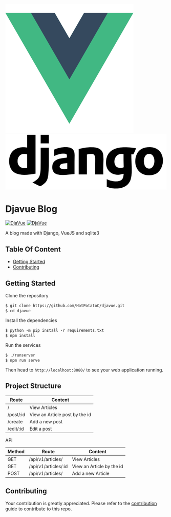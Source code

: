 ![vuelogo](docs/vue.png)
![django](docs/django.png)

# Djavue Blog

[![DjaVue](https://circleci.com/gh/HotPotatoC/djavue.svg?style=shield)](https://circleci.com/gh/HotPotatoC/djavue)
[![DjaVue](https://circleci.com/gh/HotPotatoC/djavue.svg?style=svg)](https://circleci.com/gh/HotPotatoC/djavue)

A blog made with Django, VueJS and sqlite3

## Table Of Content

- [Getting Started](#getting-started)
- [Contributing](#contributing)

## Getting Started

Clone the repository

```
$ git clone https://github.com/HotPotatoC/djavue.git
$ cd djavue
```

Install the dependencies

```
$ python -m pip install -r requirements.txt
$ npm install
```

Run the services

```
$ ./runserver
$ npm run serve
```

Then head to `http://localhost:8080/` to see your web application running.

## Project Structure

| Route | Content |
| ------------- | ------------- |
| / | View Articles |
| /post/:id | View an Article post by the id |
| /create | Add a new post |
| /edit/:id | Edit a post |

API

| Method | Route | Content |
| ------------- | ------------- | ------------- |
| GET | /api/v1/articles/ | View Articles |
| GET | /api/v1/articles/:id | View an Article by the id |
| POST | /api/v1/articles/ | Add a new Article |

## Contributing

Your contribution is greatly appreciated. Please refer to the [contribution](docs/CONTRIBUTING.md) guide to contribute to this repo.
